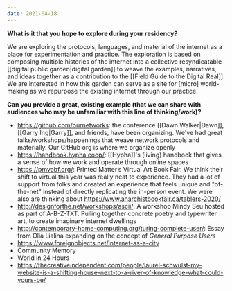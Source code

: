 ```yaml
---
date: 2021-04-18
---
```

**What is it that you hope to explore during your residency?**

We are exploring the protocols, languages, and material of the internet as a place for experimentation and practice. The exploration is based on composing multiple histories of the internet into a collective resyndicatable [[digital public garden|digital garden]] to weave the examples, narratives, and ideas together as a contribution to the [[Field Guide to the Digital Real]]. We are interested in how this garden can serve as a site for [micro] world-making as we repurpose the existing internet through our practice.

**Can you provide a great, existing example (that we can share with audiences who may be unfamiliar with this line of thinking/work)?**

- <https://github.com/ournetworks>: the conference [[Dawn Walker|Dawn]], [[Garry Ing|Garry]], and friends, have been organizing. We've had great talks/workshops/happenings that weave network protocols and materially. Our GitHub org is where we organize openly
- <https://handbook.hypha.coop/>: [[Hypha]]'s (living) handbook that gives a sense of how we work and operate through online spaces
- <https://pmvabf.org/>: Printed Matter’s Virtual Art Book Fair. We think their shift to virtual this year was really neat to experience. They had a lot of support from folks and created an experience that feels unique and "of-the-net" instead of directly replicating the in-person event. We were also are thinking about <https://www.anarchistbookfair.ca/tablers-2020/>
- <http://designforthe.net/workshops/ascii/>: A workshop Mindy Seu hosted as part of A-B-Z-TXT. Pulling together concrete poetry and typewriter art, to create imaginary internet dwellings
- <http://contemporary-home-computing.org/turing-complete-user/>: Essay from Olia Lialina expanding on the concept of _General Purpose Users_
- <https://www.foreignobjects.net/internet-as-a-city>
- Community Memory
- World in 24 Hours
- <https://thecreativeindependent.com/people/laurel-schwulst-my-website-is-a-shifting-house-next-to-a-river-of-knowledge-what-could-yours-be/>
